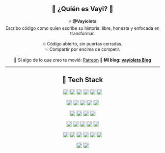 <h2 align="center">🪷 ¿Quién es Vayi? 🪷</h2>

<p align="center">
⚡ <b>@Vayioleta</b><br>
Escribo código como quien escribe su historia: libre, honesta y enfocada en transformar.<br><br>
🔥 Código abierto, sin puertas cerradas.<br>
✨ Compartir por encima de competir.<br><br>
🖤 Si algo de lo que creo te movió: <a href="https://www.patreon.com/Vayioleta">Patreon</a>
<b>🖤 Mi blog: <a href="https://vayioleta.github.io/">vayioleta Blog</a></b>
</p>

---

<h2 align="center">🪷 Tech Stack</h2>

<!-- Lenguajes -->
<p align="center">
  <img height="18" src="https://img.shields.io/badge/Python-3776AB?style=flat-square&logo=python&logoColor=white" alt="Python"/>
  <img height="18" src="https://img.shields.io/badge/JavaScript-F7DF1E?style=flat-square&logo=javascript&logoColor=black" alt="JavaScript"/>
  <img height="18" src="https://img.shields.io/badge/TypeScript-3178C6?style=flat-square&logo=typescript&logoColor=white" alt="TypeScript"/>
  <img height="18" src="https://img.shields.io/badge/PHP-777BB4?style=flat-square&logo=php&logoColor=white" alt="PHP"/>
  <img height="18" src="https://img.shields.io/badge/C++-00599C?style=flat-square&logo=cplusplus&logoColor=white" alt="C++"/>
  <img height="18" src="https://img.shields.io/badge/C%23-239120?style=flat-square&logo=csharp&logoColor=white" alt="C#"/>
</p>

<!-- Backend / Frameworks -->
<p align="center">
  <img height="18" src="https://img.shields.io/badge/Laravel-FF2D20?style=flat-square&logo=laravel&logoColor=white" alt="Laravel"/>
  <img height="18" src="https://img.shields.io/badge/Symfony-000000?style=flat-square&logo=symfony&logoColor=white" alt="Symfony"/>
  <img height="18" src="https://img.shields.io/badge/Slim-2E2E2E?style=flat-square&logo=php&logoColor=white" alt="Slim Framework"/>
  <img height="18" src="https://img.shields.io/badge/Node.js-339933?style=flat-square&logo=node.js&logoColor=white" alt="Node.js"/>
  <img height="18" src="https://img.shields.io/badge/Express.js-000000?style=flat-square&logo=express&logoColor=white" alt="Express.js"/>
</p>

<!-- Frontend -->
<p align="center">
  <img height="18" src="https://img.shields.io/badge/React-20232A?style=flat-square&logo=react&logoColor=61DAFB" alt="React"/>
  <img height="18" src="https://img.shields.io/badge/Tailwind-38B2AC?style=flat-square&logo=tailwind-css&logoColor=white" alt="TailwindCSS"/>
  <img height="18" src="https://img.shields.io/badge/HTML5-E34F26?style=flat-square&logo=html5&logoColor=white" alt="HTML5"/>
  <img height="18" src="https://img.shields.io/badge/CSS3-1572B6?style=flat-square&logo=css3&logoColor=white" alt="CSS3"/>
</p>

<!-- Data / AI -->
<p align="center">
  <img height="18" src="https://img.shields.io/badge/PyTorch-EE4C2C?style=flat-square&logo=pytorch&logoColor=white" alt="PyTorch"/>
  <img height="18" src="https://img.shields.io/badge/TensorFlow-FF6F00?style=flat-square&logo=tensorflow&logoColor=white" alt="TensorFlow"/>
  <img height="18" src="https://img.shields.io/badge/HuggingFace-FFD21E?style=flat-square&logo=huggingface&logoColor=black" alt="HuggingFace"/>
  <img height="18" src="https://img.shields.io/badge/Qdrant-FF4A4A?style=flat-square&logo=qdrant&logoColor=white" alt="Qdrant"/>
  <img height="18" src="https://img.shields.io/badge/Apache_Spark-E25A1C?style=flat-square&logo=apachespark&logoColor=white" alt="Apache Spark"/>
</p>

<!-- Infra / DevOps -->
<p align="center">
  <img height="18" src="https://img.shields.io/badge/Docker-2496ED?style=flat-square&logo=docker&logoColor=white" alt="Docker"/>
  <img height="18" src="https://img.shields.io/badge/RabbitMQ-FF6600?style=flat-square&logo=rabbitmq&logoColor=white" alt="RabbitMQ"/>
  <img height="18" src="https://img.shields.io/badge/Git-F05032?style=flat-square&logo=git&logoColor=white" alt="Git"/>
  <img height="18" src="https://img.shields.io/badge/Linux-FCC624?style=flat-square&logo=linux&logoColor=black" alt="Linux"/>
  <img height="18" src="https://img.shields.io/badge/Raspberry_Pi-A22846?style=flat-square&logo=raspberrypi&logoColor=white" alt="Raspberry Pi"/>
  <img height="18" src="https://img.shields.io/badge/ESP32-000000?style=flat-square&logo=espressif&logoColor=white" alt="ESP32"/>
</p>

<!-- Motores & 3D -->
<p align="center">
  <img height="18" src="https://img.shields.io/badge/Unity-000000?style=flat-square&logo=unity&logoColor=white" alt="Unity"/>
  <img height="18" src="https://img.shields.io/badge/Blender-F5792A?style=flat-square&logo=blender&logoColor=white" alt="Blender"/>
</p>
